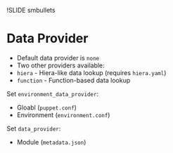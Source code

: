 !SLIDE smbullets
# Data Provider

* Default data provider is `none`
* Two other providers available:
 * `hiera` - Hiera-like data lookup (requires `hiera.yaml`)
 * `function` - Function-based data lookup

Set `environment_data_provider`:

* Gloabl (`puppet.conf`)
* Environment (`environment.conf`)

Set `data_provider`:

* Module (`metadata.json`)
